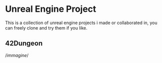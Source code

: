 
# Unreal Engine Project

This is a collection of unreal engine projects i made or collaborated in, you can freely clone and try them if you like. 


## 42Dungeon

/*immagine*/
